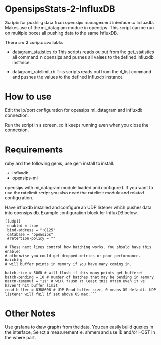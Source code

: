 # OpensipsStats-2-InfluxDB
Scripts for pushing data from opensips management interface to influxdb. Makes use of the mi_datagram module in opensips. This script can be run on multiple boxes all pushing data to the same InfluxDB. 

There are 2 scripts available.

- datagram_statistics.rb
This scripts reads output from the get_statistics all command in opensips and pushes all values to the defined influxdb instance.

- datagram_ratelimit.rb
This scripts reads out from the rl_list command and pushes the values to the defined influxdb instance.

# How to use
Edit the ip/port configuration for opensips mi_datagram and influxdb connection.

Run the script in a screen. so it keeps running even when you close the connection.

# Requirements
ruby and the following gems, use gem install <name> to install.
- influxdb
- opensips-mi

opensips with mi_datagram module loaded and configured. If you want to use the ratelimit script you also need the ratelimit module and related configuration.

Have influxdb installed and configure an UDP listener which pushes data into opensips db. Example configuration block for InfluxDB below.

    [[udp]]
     enabled = true
     bind-address = ":8125"
     database = "opensips"
     #retention-policy = ""

    # These next lines control how batching works. You should have this enabled
    # otherwise you could get dropped metrics or poor performance. Batching
    # will buffer points in memory if you have many coming in.

    batch-size = 5000 # will flush if this many points get buffered
    batch-pending = 10 # number of batches that may be pending in memory
    batch-timeout = "1s" # will flush at least this often even if we haven't hit buffer limit
    read-buffer = 8388608 # UDP Read buffer size, 0 means OS default. UDP listener will fail if set above OS max.```
    
# Other Notes
Use grafana to draw graphs from the data. You can easily build queries in the interface, Select a measurement ie. shmem and use ID and/or HOST in the where part.
